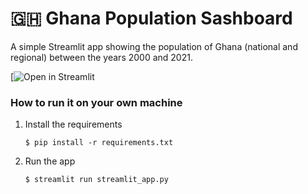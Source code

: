 # 🇬🇭 Ghana Population Sashboard 

A simple Streamlit app showing the population of Ghana (national and regional) between the years 2000 and 2021.

[![Open in Streamlit](https://moonlit-graveyard-56966v9xp7r245pw-8502.app.github.dev)

### How to run it on your own machine

1. Install the requirements

   ```
   $ pip install -r requirements.txt
   ```

2. Run the app

   ```
   $ streamlit run streamlit_app.py
   ```
